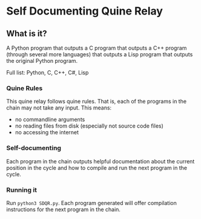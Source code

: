 # Self Documenting Quine Relay

## What is it?

A Python program that outputs a C program that outputs a C++ program (through several more languages) that outputs a Lisp program that outputs the original Python program.

Full list: Python, C, C++, C#, Lisp

### Quine Rules

This quine relay follows quine rules. That is, each of the programs in the chain may not take any input. This means:

* no commandline arguments
* no reading files from disk (especially not source code files)
* no accessing the internet

### Self-documenting

Each program in the chain outputs helpful documentation about the current position in the cycle and how to compile and run the next program in the cycle.

### Running it

Run `python3 SDQR.py`. Each program generated will offer
compilation instructions for the next program in the chain.
